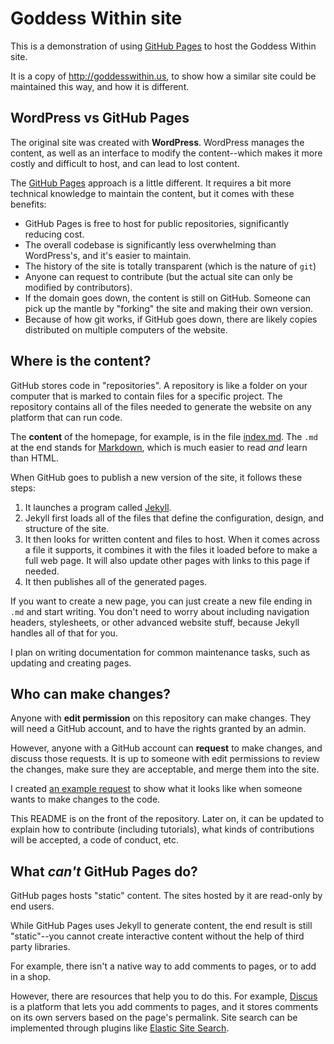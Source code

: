 # Goddess Within site

This is a demonstration of using [GitHub Pages](https://pages.github.com/) to host the Goddess Within site.

It is a copy of http://goddesswithin.us, to show how a similar site could be maintained this way, and how it is different.

## WordPress vs GitHub Pages

The original site was created with **WordPress**. WordPress manages the content, as well as an interface to modify the content--which makes it more costly and difficult to host, and can lead to lost content.

The [GitHub Pages](https://pages.github.com/) approach is a little different. It requires a bit more technical knowledge to maintain the content, but it comes with these benefits:

- GitHub Pages is free to host for public repositories, significantly reducing cost.
- The overall codebase is significantly less overwhelming than WordPress's, and it's easier to maintain.
- The history of the site is totally transparent (which is the nature of `git`)
- Anyone can request to contribute (but the actual site can only be modified by contributors).
- If the domain goes down, the content is still on GitHub. Someone can pick up the mantle by "forking" the site and making their own version.
- Because of how git works, if GitHub goes down, there are likely copies distributed on multiple computers of the website.

## Where is the content?

GitHub stores code in "repositories". A repository is like a folder on your computer that is marked to contain files for a specific project. The repository contains all of the files needed to generate the website on any platform that can run code.

The **content** of the homepage, for example, is in the file [index.md](https://github.com/goddesswithin/website/blob/main/index.md?plain=1). The `.md` at the end stands for [Markdown](https://daringfireball.net/projects/markdown/basics), which is much easier to read *and* learn than HTML.

When GitHub goes to publish a new version of the site, it follows these steps:

1. It launches a program called [Jekyll](https://jekyllrb.com/).
2. Jekyll first loads all of the files that define the configuration, design, and structure of the site.
3. It then looks for written content and files to host. When it comes across a file it supports, it combines it with the files it loaded before to make a full web page. It will also update other pages with links to this page if needed.
4. It then publishes all of the generated pages.

If you want to create a new page, you can just create a new file ending in `.md` and start writing. You don't need to worry about including navigation headers, stylesheets, or other advanced website stuff, because Jekyll handles all of that for you.

I plan on writing documentation for common maintenance tasks, such as updating and creating pages.

## Who can make changes?

Anyone with **edit permission** on this repository can make changes. They will need a GitHub account, and to have the rights granted by an admin.

However, anyone with a GitHub account can **request** to make changes, and discuss those requests. It is up to someone with edit permissions to review the changes, make sure they are acceptable, and merge them into the site.

I created [an example request](https://github.com/goddesswithin/website/pull/1) to show what it looks like when someone wants to make changes to the code.

This README is on the front of the repository. Later on, it can be updated to explain how to contribute (including tutorials), what kinds of contributions will be accepted, a code of conduct, etc.

## What *can't* GitHub Pages do?

GitHub pages hosts "static" content. The sites hosted by it are read-only by end users.

While GitHub Pages uses Jekyll to generate content, the end result is still "static"--you cannot create interactive content without the help of third party libraries.

For example, there isn't a native way to add comments to pages, or to add in a shop.

However, there are resources that help you to do this. For example, [Discus](https://disqus.com/) is a platform that lets you add comments to pages, and it stores comments on its own servers based on the page's permalink. Site search can be implemented through plugins like [Elastic Site Search](http://elastic.co/products/site-search/service?ultron=resources&blade=jekyll&hulk=referral).
